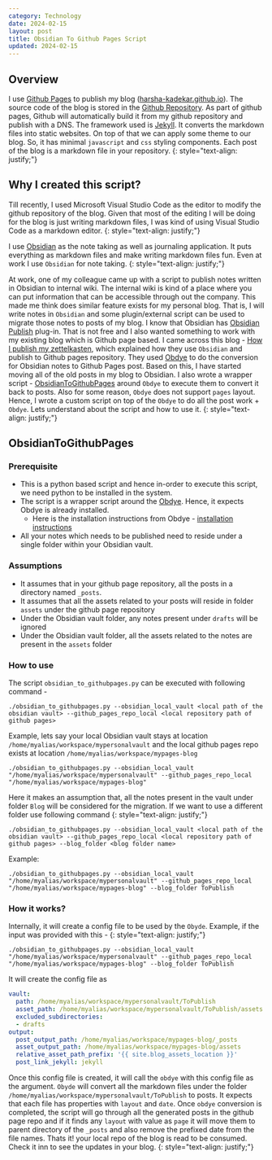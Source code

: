 ```yaml
---
category: Technology
date: 2024-02-15
layout: post
title: Obsidian To Github Pages Script
updated: 2024-02-15
---
```


## Overview
I use [Github Pages](https://pages.github.com) to publish my blog ([harsha-kadekar.github.io](https://harsha-kadekar.github.io)). The source code of the blog is stored in the [Github Repository](https://github.com/harsha-kadekar/harsha-kadekar.github.io). As part of github pages, Github will automatically build it from my github repository and publish with a DNS. The framework used is [Jekyll](https://jekyllrb.com).  It converts the markdown files into static websites. On top of that we can apply some theme to our blog. So, it has minimal `javascript` and `css` styling components. Each post of the blog is a markdown file in your repository.
{: style="text-align: justify;"}
## Why I created this script?
Till recently, I used Microsoft Visual Studio Code as the editor to modify the github repository of the blog. Given that most of the editing I will be doing for the blog is just writing markdown files, I was kind of using Visual Studio Code as a markdown editor. 
{: style="text-align: justify;"}

I use [Obsidian](https://obsidian.md) as the note taking as well as journaling application. It puts everything as markdown files and make writing markdown files fun. Even at work I use `Obsidian` for note taking. 
{: style="text-align: justify;"}

At work, one of my colleague came up with a script to publish notes written in Obsidian to internal wiki. The internal wiki is kind of a place where you can put information that can be accessible through out the company.  This made me think does similar feature exists for my personal blog. That is, I will write notes in `Obsidian` and some plugin/external script can be used to migrate those notes to posts of my blog. I know that Obsidian has [Obsidian Publish](https://obsidian.md/publish) plug-in. That is not free and I also wanted something to work with my existing blog which is Github page based. I came across this blog - [How I publish my zettelkasten](https://person-al.github.io/%F0%9F%8C%B3/2022/05/08/how-i-publish-my-zettelkasten.html), which explained how they use `Obsidian` and publish to Github pages repository.  They used [Obdye](https://github.com/notkmhn/obyde) to do the conversion for Obsidian notes to Github Pages post.  Based on this, I have started moving all of the old posts in my blog to Obsidian. I also wrote a wrapper script - [ObsidianToGithubPages](https://github.com/harsha-kadekar/ObsidianToGithubPages/blob/main/obsidian_to_githubpages.py) around `Obdye` to execute them to convert it back to posts.  Also for some reason, `Obdye` does not support `pages` layout. Hence, I wrote a custom script on top of the `Obdye` to do all the post work + `Obdye`. Lets understand about the script and how to use it.
{: style="text-align: justify;"}
## ObsidianToGithubPages
### Prerequisite
- This is a python based script and hence in-order to execute this script, we need python to be installed in the system.  
- The script is a wrapper script around the [Obdye](https://github.com/notkmhn/obyde). Hence, it expects Obdye is already installed.
	- Here is the installation instructions from Obdye - [installation instructions](https://github.com/notkmhn/obyde?tab=readme-ov-file#installation)
- All your notes which needs to be published need to reside under a single folder within your Obsidian vault.

### Assumptions
- It assumes that in your github page repository, all the posts in a directory named `_posts`.
- It assumes that all the assets related to your posts will reside in folder `assets` under the github page repository
- Under the Obsidian vault folder, any notes present under `drafts` will be ignored
- Under the Obsidian vault folder, all the assets related to the notes are present in the `assets` folder

### How to use
The script `obsidian_to_githubpages.py` can be executed with following command - 
```shell
./obsidian_to_githubpages.py --obsidian_local_vault <local path of the obsidian vault> --github_pages_repo_local <local repository path of github pages>
```

Example, lets say your local Obsidian vault stays at location `/home/myalias/workspace/mypersonalvault` and the local github pages repo exists at location `/home/myalias/workspace/mypages-blog`

```shell
./obsidian_to_githubpages.py --obsidian_local_vault "/home/myalias/workspace/mypersonalvault" --github_pages_repo_local "/home/myalias/workspace/mypages-blog"
```

Here it makes an assumption that, all the notes present in the vault under folder `Blog` will be considered for the migration. If we want to use a different folder use following command
{: style="text-align: justify;"}

```shell
./obsidian_to_githubpages.py --obsidian_local_vault <local path of the obsidian vault> --github_pages_repo_local <local repository path of github pages> --blog_folder <blog folder name>
```

Example:

```shell
./obsidian_to_githubpages.py --obsidian_local_vault "/home/myalias/workspace/mypersonalvault" --github_pages_repo_local "/home/myalias/workspace/mypages-blog" --blog_folder ToPublish
```

### How it works?
Internally, it will create a config file to be used by the `Obyde`. Example, if the input was provided with this - 
{: style="text-align: justify;"}

```shell
./obsidian_to_githubpages.py --obsidian_local_vault "/home/myalias/workspace/mypersonalvault" --github_pages_repo_local "/home/myalias/workspace/mypages-blog" --blog_folder ToPublish
```

It will create the config file as 

```yaml
vault:
  path: /home/myalias/workspace/mypersonalvault/ToPublish
  asset_path: /home/myalias/workspace/mypersonalvault/ToPublish/assets
  excluded_subdirectories:
  - drafts
output:
  post_output_path: /home/myalias/workspace/mypages-blog/_posts
  asset_output_path: /home/myalias/workspace/mypages-blog/assets
  relative_asset_path_prefix: '{{ site.blog_assets_location }}'
  post_link_jekyll: jekyll
```

Once this config file is created, it will call the `obdye` with this config file as the argument.
`Obyde` will convert all the markdown files under the folder `/home/myalias/workspace/mypersonalvault/ToPublish` to posts. It expects that each file has properties with `layout` and `date`. Once `obdye` conversion is completed, the script will go through all the generated posts in the github page repo and if it finds any `layout` with value as `page` it will move them to parent directory of the `_posts` and also remove the prefixed date from the file names. Thats it! your local repo of the blog is read to be consumed. Check it inn to see the updates in your blog.
{: style="text-align: justify;"}